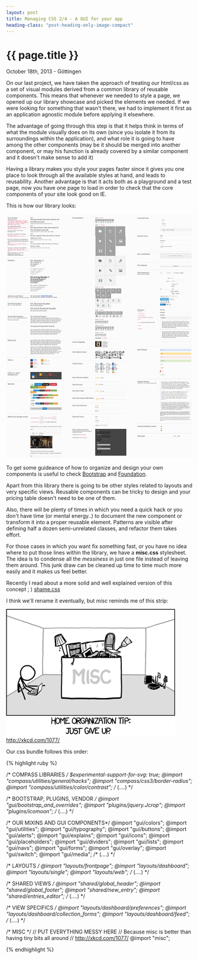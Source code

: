 ```yaml
---
layout: post
title: Managing CSS 2/4 - A GUI for your app
heading-class: "post-heading-only-image-compact"
---
```


{{ page.title }}
================

<p class="meta">October 18th, 2013 - Göttingen</p>

On our last project, we have taken the approach of treating our html/css as a set of visual modules derived from a common library of reusable components. This means that whenever we needed to style a page, we opened up our library showcase and picked the elements we needed. If we were looking for something that wasn't there, we had to implement it first as an application agnostic module before applying it elsewhere.

The advantage of going through this step is that it helps think in terms of what the module visually does on its own (since you isolate it from its surroundings within the application), and what role it is going to have among the other components (may be it should be merged into another component, or may his function is already covered by a similar component and it doesn't make sense to add it)

Having a library makes you style your pages faster since it gives you one place to look through all the available styles at hand, and leads to reusability. Another advantage is that it acts both as a playground and a test page, now you have one page to load in order to check that the core components of your site look good on IE.

This is how our library looks:

<img src="/img/gui.png" />


To get some guideance of how to organize and design your own components is useful to check <a href="http://getbootstrap.com/">Bootstrap</a> and <a href='http://foundation.zurb.com/docs/'>Foundation</a>.  

Apart from this library there is going to be other styles related to layouts and very specific views. Reusable components can be tricky to design and your pricing table doesn't need to be one of them. 

Also, there will be plenty of times in which you need a quick hack or you don't have time (or mental energy..) to document the new component or transform it into a proper reusable element. Patterns are visible after defining half a dozen semi-unrelated classes, and refactor them takes effort.

For those cases in which you want fix something fast, or you have no idea where to put those lines within the library, we have a <strong>misc.css</strong> stylesheet. The idea is to condense all the <em>messiness</em> in just one file instead of leaving them around. This junk draw can be cleaned up time to time much more easily and it makes us feel better.

Recently I read about a more solid and well explained version of this concept ; ) <a href="http://csswizardry.com/2013/04/shame-css/" target="_blank">shame.css</a>

I think we'll rename it eventually, but <em>misc</em> reminds me of this strip:

<img src="/img/home_organization.png" />
<a href="http://xkcd.com/1077/">http://xkcd.com/1077/</a>


Our css bundle follows this order:

{% highlight ruby %}

/* COMPASS LIBRARIES */
$experimental-support-for-svg: true;
@import "compass/utilities/general/hacks"; 
@import "compass/css3/border-radius";
@import "compass/utilities/color/contrast";
/* (....) */


/* BOOTSTRAP, PLUGINS, VENDOR */
@import "gui/bootstrap_and_overrides";
@import "plugins/jquery.Jcrop";
@import "plugins/icomoon";
/* (....) */


/* OUR MIXINS AND GUI COMPONENTS*/
@import "gui/colors";
@import "gui/utilities";
@import "gui/typography";
@import "gui/buttons";
@import "gui/alerts";
@import "gui/explains";
@import "gui/icons";
@import "gui/placeholders";
@import "gui/dividers";
@import "gui/lists";
@import "gui/navs";
@import "gui/forms";
@import "gui/overlay";
@import "gui/switch";
@import "gui/media";
/* (....) */



/* LAYOUTS */
@import "layouts/frontpage";
@import "layouts/dashboard";
@import "layouts/single";
@import "layouts/web";
/* (....) */



/* SHARED VIEWS */
@import "shared/global_header";
@import "shared/global_footer";
@import "shared/new_entry";
@import "shared/entries_editor";
/* (....) */


/* VIEW SPECIFICS */
@import "layouts/dashboard/preferences";
@import "layouts/dashboard/collection_forms";
@import "layouts/dashboard/feed";
/* (....) */


/* MISC */
// PUT EVERYTHING MESSY HERE 
// Because misc is better than having tiny bits all around
// http://xkcd.com/1077/
@import "misc";


{% endhighlight %}


